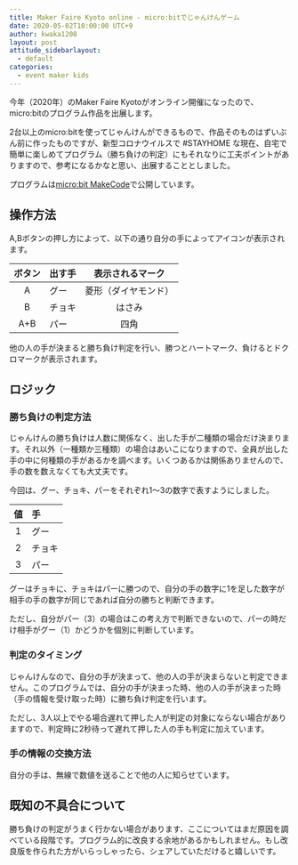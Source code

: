 ```yaml
---
title: Maker Faire Kyoto online - micro:bitでじゃんけんゲーム
date: 2020-05-02T10:00:00 UTC+9
author: kwaka1208
layout: post
attitude_sidebarlayout:
  - default
categories:
  - event maker kids
---
```

今年（2020年）のMaker Faire Kyotoがオンライン開催になったので、micro:bitのプログラム作品を出展します。

2台以上のmicro:bitを使ってじゃんけんができるもので、作品そのものはずいぶん前に作ったものですが、新型コロナウイルスで #STAYHOME な現在、自宅で簡単に楽しめてプログラム（勝ち負けの判定）にもそれなりに工夫ポイントがありますので、参考になるかなと思い、出展することとしました。

プログラムは[micro:bit MakeCode](https://makecode.microbit.org/_PWXYgJWsWect)で公開しています。

## 操作方法
A,Bボタンの押し方によって、以下の通り自分の手によってアイコンが表示されます。

|ボタン|出す手|表示されるマーク|
|:--:|:--|:--:|
|A|グー|菱形（ダイヤモンド）|
|B|チョキ|はさみ|
|A+B|パー|四角|

他の人の手が決まると勝ち負け判定を行い、勝つとハートマーク、負けるとドクロマークが表示されます。

## ロジック
### 勝ち負けの判定方法
じゃんけんの勝ち負けは人数に関係なく、出した手が二種類の場合だけ決まります。それ以外（一種類か三種類）の場合はあいこになりますので、全員が出した手の中に何種類の手があるかを調べます。いくつあるかは関係ありませんので、手の数を数えなくても大丈夫です。

今回は、グー、チョキ、パーをそれぞれ1〜3の数字で表すようにしました。

|値|手|
|:--:|:--|
|1|グー|
|2|チョキ|
|3|パー|

グーはチョキに、チョキはパーに勝つので、自分の手の数字に1を足した数字が相手の手の数字が同じであれば自分の勝ちと判断できます。

ただし、自分がパー（3）の場合はこの考え方で判断できないので、パーの時だけ相手がグー（1）かどうかを個別に判断しています。

### 判定のタイミング
じゃんけんなので、自分の手が決まって、他の人の手が決まらないと判定できません。このプログラムでは、自分の手が決まった時、他の人の手が決まった時（手の情報を受け取った時）に勝ち負け判定を行います。

ただし、3人以上でやる場合遅れて押した人が判定の対象にならない場合がありますので、判定時に2秒待って遅れて押した人の手も判定に加えています。

### 手の情報の交換方法
自分の手は、無線で数値を送ることで他の人に知らせています。

## 既知の不具合について
勝ち負けの判定がうまく行かない場合があります、ここについてはまだ原因を調べている段階です。プログラム的に改良する余地があるかもしれません。もし改良版を作られた方がいらっしゃったら、シェアしていただけると嬉しいです。
